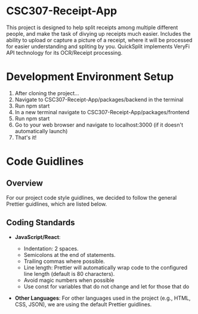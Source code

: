 # CSC307-Receipt-App

This project is designed to help split receipts among multiple different people, and make the task of divying up 
receipts much easier. Includes the ability to upload or capture a picture of a receipt, where it will be processed for easier 
understanding and spliting by you. QuickSplit implements VeryFi API technology for its OCR/Receipt processing.

# Development Environment Setup

1. After cloning the project...
2. Navigate to CSC307-Receipt-App/packages/backend in the terminal
3. Run npm start
4. In a new terminal navigate to CSC307-Receipt-App/packages/frontend
5. Run npm start
6. Go to your web browser and navigate to localhost:3000 (if it doesn't automatically launch)
7. That's it!

# Code Guidlines

## Overview

For our project code style guidlines, we decided to follow the general Prettier guidlines, which are listed below.

## Coding Standards

- **JavaScript/React**:

  - Indentation: 2 spaces.
  - Semicolons at the end of statements.
  - Trailing commas where possible.
  - Line length: Prettier will automatically wrap code to the configured line length (default is 80 characters).
  - Avoid magic numbers when possible
  - Use const for variables that do not change and let for those that do

- **Other Languages**: For other languages used in the project (e.g., HTML, CSS, JSON), we are using the default Prettier guidlines.
